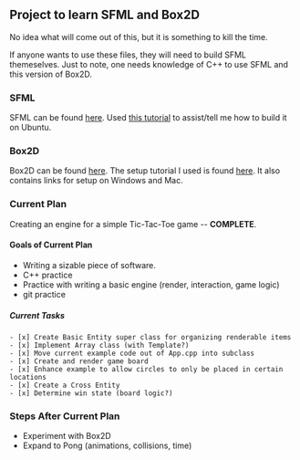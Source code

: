 ## Project to learn SFML and Box2D ##

No idea what will come out of this, but it is something to kill the time.

If anyone wants to use these files, they will need to build SFML themeselves.
Just to note, one needs knowledge of C++ to use SFML and this version of Box2D.

### SFML ###

SFML can be found [here](http://www.sfml-dev.org/download/sfml/2.0/).
Used [this tutorial](http://sfmlcoder.wordpress.com/2011/08/16/building-sfml-2-0-with-make-for-gcc/) to assist/tell me how to build it on Ubuntu.

### Box2D ###

Box2D can be found [here](https://code.google.com/p/box2d/).
The setup tutorial I used is found [here](http://www.iforce2d.net/b2dtut/setup-linux). It also contains links for setup on Windows and Mac.

### Current Plan ###

Creating an engine for a simple Tic-Tac-Toe game -- **COMPLETE**.

#### Goals of Current Plan ####

- Writing a sizable piece of software.
- C++ practice
- Practice with writing a basic engine (render, interaction, game logic)
- git practice

##### Current Tasks #####
```
- [x] Create Basic Entity super class for organizing renderable items
- [x] Implement Array class (with Template?)
- [x] Move current example code out of App.cpp into subclass
- [x] Create and render game board
- [x] Enhance example to allow circles to only be placed in certain locations
- [x] Create a Cross Entity
- [x] Determine win state (board logic?)
```
### Steps After Current Plan ###

- Experiment with Box2D
- Expand to Pong (animations, collisions, time)
